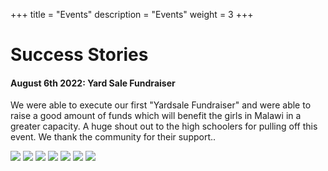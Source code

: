 +++
title = "Events"
description = "Events"
weight = 3
+++


# Success Stories
#### August 6th 2022: Yard Sale Fundraiser
We were able to execute our first "Yardsale Fundraiser" and were able to raise a good amount of funds which will benefit the girls in Malawi in a greater capacity. A huge shout out to the high schoolers for pulling off this event. We thank the community for their support..

![](/IMG-8816.jpg)
![](/IMG-8817.jpg)
![](/IMG-8818.jpg)
![](/IMG-8820.jpg)
![](/IMG-8822.jpg)
![](/IMG-8823.jpg)
![](/IMG-8824.jpg)
